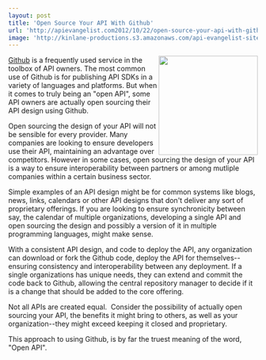 ```yaml
---
layout: post
title: 'Open Source Your API With Github'
url: 'http://apievangelist.com2012/10/22/open-source-your-api-with-github/'
image: 'http://kinlane-productions.s3.amazonaws.com/api-evangelist-site/blog/github-logo-text-horizontal.png'
---
```



<p>
     <a title="Github" href="https://github.com/"><img src="https://s3.amazonaws.com/kinlane-productions/api-evangelist/github/github-logo.png"  width="200" align="right" /></a>
</p>
<p>
     <a title="Github" href="https://github.com/">Github</a> is a frequently used service in the toolbox of API owners. The most common use of Github is for publishing API SDKs in a variety of languages and platforms. But when it comes to truly being an "open API", some API owners are actually open sourcing their API design using Github.
</p>
<p>
     Open sourcing the design of your API will not be sensible for every provider. Many companies are looking to ensure developers use their API, maintaining an advantage over competitors. However in some cases, open sourcing the design of your API is a way to ensure interoperability between partners or among mutliple companies within a certain business sector.
</p>
<p>
     Simple examples of an API design might be for common systems like blogs, news, links, calendars or other API designs that don't deliver any sort of proprietary offerings. If you are looking to ensure synchronicity between say, the calendar of multiple organizations, developing a single API and open sourcing the design and possibly a version of it in multiple programming languages, might make sense.
</p>
<p>
     With a consistent API design, and code to deploy the API, any organization can download or fork the Github code, deploy the API for themselves--ensuring consistency and interoperability between any deployment. If a single organizations has unique needs, they can extend and commit the code back to Github, allowing the central repository manager to decide if it is a change that should be added to the core offering.
</p>
<p>
     Not all APIs are created equal.  Consider the possibility of actually open sourcing your API, the benefits it might bring to others, as well as your organization--they might exceed keeping it closed and proprietary.
</p>
<p>
     This approach to using Github, is by far the truest meaning of the word, "Open API".
</p>

